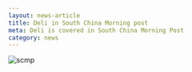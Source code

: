 ```yaml
---
layout: news-article
title: Deli in South China Morning post
meta: Deli is covered in South China Morning Post
category: news
---
```


![scmp]({{site.baseurl}}img/scmp.jpg)
